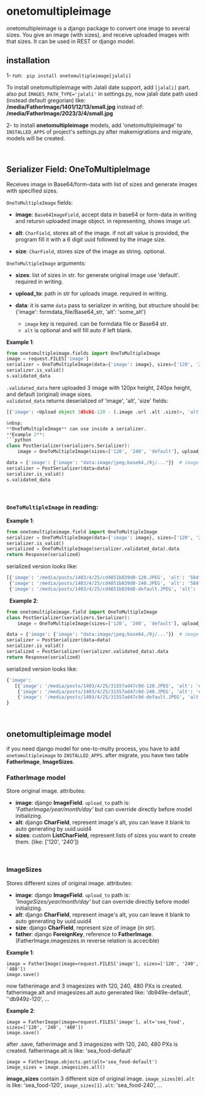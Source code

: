 # onetomultipleimage

onetomultipleimage is a django package to convert one image to several sizes. You give an image (with sizes), and receive uploaded images with that sizes. It can be used in REST or django model.

## installation

1- run: ``` pip install onetomultipleimage[jalali]```  

To install onetomultipleimage with Jalali date support, add ```[jalali]``` part.  
also put `IMAGES_PATH_TYPE='jalali'` in settings.py, now jalali date path used (instead default gregorian) like:  
__/media/FatherImage/1401/12/13/small.jpg__ instead of: __/media/FatherImage/2023/3/4/small.jpg__

2- to install **onetomultipleimage** models, add 'onetomultipleimage' to `INSTALLED_APPS` of project's settings.py
after makemigrations and migrate, models will be created.


&nbsp;
## Serializer Field: OneToMultipleImage

Receives image in Base64/form-data with list of sizes and generate images with specified sizes.

`OneToMultipleImage` fields:

- **image**:
`Base64ImageField`, accept data in base64 or form-data in writing and retursn uploaded image object. in representing, shows image url.

- **alt**:
`CharField`, stores alt of the image. if not alt value is provided, the program fill it with a 6 digit uuid followed by the image size.

- **size**:
`CharField`, stores size of the image as string. optional.

`OneToMultipleImage` arguments:

- **sizes**:
list of sizes in str. for generate original image use 'default'. required in writing.

- **upload_to**:
path in str for uploads image. required in writing.

- **data**:
it is same `data` pass to serializer in writing, but structure should be:  
{'image': formdata_file/Base64_str, 'alt': 'some_alt'}  
  - `image` key is required. can be formdata file or Base64 str.
  - `alt` is optional and will fill auto if left blank.


**Example 1**:
```python
from onetomultipleimage.fields import OneToMultipleImage
image = request.FILES['image']
serializer = OneToMultipleImage(data={'image': image}, sizes=['120', '240', 'default'], upload_to='posts/')
serializer.is_valid()
s.validated_data
```

`.validated_data` here uploaded 3 image with 120px height, 240px height, and default (original) image sizes.   
`validated_data` returns deserialized of 'image', 'alt', 'size' fields:  
```python
[{'image': <Upload object 3d5cb1-120 - (.image .url .alt .size)>, 'alt': '3d5cb1-120', 'size': 120}, {'image': <Upload object 3d5cb1-240 - (.image .url .alt .size)>, 'alt': '3d5cb1-240', 'size': 240}, {'image': <Upload object 3d5cb1-default - (.image .url .alt .size)>, 'alt': '3d5cb1-default', 'size': 'default'}]```

&nbsp;  
**OneToMultipleImage** can use inside a serializer.   
**Example 2**:  
```python
class PostSerializer(serializers.Serializer):
    image = OneToMultipleImage(sizes=['120', '240', 'default'], upload_to='posts/')

data = {'image': {'image': "data:image/jpeg;base64,/9j/..."}}  # image in Base64 (str)
serializer = PostSerializer(data=data)
serializer.is_valid()
s.validated_data
```

&nbsp;   
### `OneToMultipleImage` in reading:   

**Example 1**:
```python
from onetomultipleimage.field import OneToMultipleImage
serializer = OneToMultipleImage(data={'image': image}, sizes=['120', '240', 'default'], upload_to='posts/')
serializer.is_valid()
serialized = OneToMultipleImage(serializer.validated_data).data
return Response(serialized)
```

serialized version looks like:
```python
[{'image': '/media/posts/1403/4/25/cd4851b839d0-120.JPEG', 'alt': '584fe1-120', 'size': 120}, 
 {'image': '/media/posts/1403/4/25/cd4851b839d0-240.JPEG', 'alt': '584fe1-240', 'size': 240}, 
 {'image': '/media/posts/1403/4/25/cd4851b839d0-default.JPEG', 'alt': '584fe1-default', 'size': 'default'}]
```

&nbsp;
**Example 2**:
```python
from onetomultipleimage.field import OneToMultipleImage
class PostSerializer(serializers.Serializer):
    image = OneToMultipleImage(sizes=['120', '240', 'default'], upload_to='posts/')

data = {'image': {'image': "data:image/jpeg;base64,/9j/..."}}  # image in Base64 (str)
serializer = PostSerializer(data=data)
serializer.is_valid()
serialized = PostSerializer(serializer.validated_data).data
return Response(serialized)
```

serialized version looks like:
```python
{'image': 
   [{'image': '/media/posts/1403/4/25/31557ad47c9d-120.JPEG', 'alt': 'e76815-120', 'size': 120}, 
    {'image': '/media/posts/1403/4/25/31557ad47c9d-240.JPEG', 'alt': 'e76815-240', 'size': 240}, 
    {'image': '/media/posts/1403/4/25/31557ad47c9d-default.JPEG', 'alt': 'e76815-default', 'size': 'default'}]
}
```


&nbsp;   
## onetomultipleimage model

if you need django model for one-to-multy process, you have to add `onetomultipleimage` to `INSTALLED_APPS`. after migrate, you have two table **__FatherImage__**, **__ImageSizes__**.

### FatherImage model
Store original image. attributes:

- **image**: django **ImageField**. `upload_to` path is: _'FatherImage/year/month/day'_ but can override directly before model initializing.
- **alt**: django **CharField**, represent image's alt, you can leave it blank to auto generating by uuid.uuid4
- **sizes**: custom **ListCharField**, represent lists of sizes you want to create them. (like: ['120', '240'])

&nbsp;  
### ImageSizes
Stores different sizes of original image. attributes:

- **image**: django **ImageField**. `upload_to` path is: _'ImageSizes/year/month/day'_ but can override directly before model initializing.
- **alt**: django **CharField**, represent image's alt, you can leave it blank to auto generating by uuid.uuid4
- **size**: django **CharField**, represent size of image (in str).
- **father**: django **ForeignKey**, reference to **FatherImage**. (FatherImage.imagesizes in reverse relation is accecible)


**Example 1**:  
```
image = FatherImage(image=request.FILES['image'], sizes=['120', '240', '480'])
image.save()
```
now fatherimage and 3 imagesizes with 120, 240, 480 PXs is created. fatherimage.alt and imagesizes.alt auto generated like: 'db949e-default', ''db949z-120', ...


**Example 2**:
```
image = FatherImage(image=request.FILES['image'], alt='sea_food', sizes=['120', '240', '480'])
image.save()
```
after .save, fatherimage and 3 imagesizes with 120, 240, 480 PXs is created. fatherimage.alt is like: 'sea_food-default'

```
image = FatherImage.objects.get(alt='sea_food-default')
image_sizes = image.imagesizes.all()
```
**image_sizes** contain 3 different size of original image. ```image_sizes[0].alt``` is like: 'sea_food-120',  ```image_sizes[1].alt```: 'sea_food-240', ...

